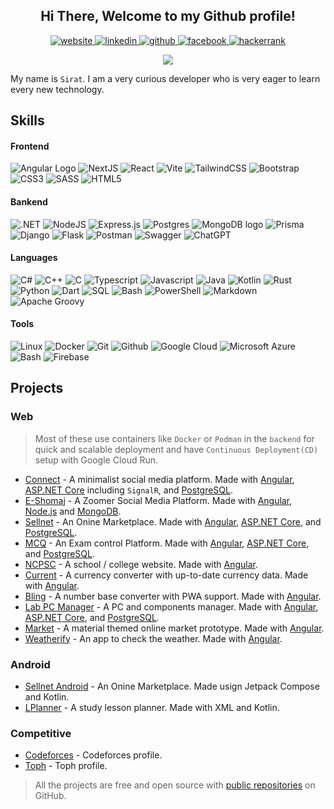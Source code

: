 <div align="center">
    <h2> Hi There, Welcome to my Github profile!</h2>
    <a href="https://sirat.me" target="_blank">
        <img src=https://img.shields.io/badge/website-000000?style=for-the-badge&logo=About.me&logoColor=white alt=website  />
    </a>
    <a href="https://linkedin.com/in/siratul-islam" target="_blank">
        <img src=https://img.shields.io/badge/LinkedIn-0077B5?style=for-the-badge&logo=linkedin&logoColor=white alt=linkedin  />
    </a>
    <a href="https://github.com/heronet" target="_blank">
        <img src=https://img.shields.io/badge/GitHub-100000?style=for-the-badge&logo=github&logoColor=white alt=github  />
    </a>
    <a href="https://fb.com/devsirat" target="_blank">
        <img src=https://img.shields.io/badge/Facebook-1877F2?style=for-the-badge&logo=facebook&logoColor=white alt=facebook  />
    </a>
    <a href="https://www.hackerrank.com/heronet" target="_blank">
        <img src=https://img.shields.io/badge/-Hackerrank-2EC866?style=for-the-badge&logo=HackerRank&logoColor=white alt=hackerrank  />
    </a>
</div>
<p></p>
<div align="center">
    <a href="https://github.com/heronet">
        <img src="https://github-readme-stats.vercel.app/api/top-langs?username=heronet&layout=compact&langs_count=25&theme=radical" />
    </a>
</div>
<p></p>

My name is `Sirat`. I am a very curious developer who is very eager to learn every new technology.

## Skills

#### Frontend

![Angular Logo]
![NextJS]
![React]
![Vite]
![TailwindCSS]
![Bootstrap]
![CSS3]
![SASS]
![HTML5]

#### Bankend

![.NET]
![NodeJS]
![Express.js]
![Postgres]
![MongoDB logo]
![Prisma]
![Django]
![Flask]
![Postman]
![Swagger]
![ChatGPT]

#### Languages

![C#]
![C++]
![C]
![Typescript]
![Javascript]
![Java]
![Kotlin]
![Rust]
![Python]
![Dart]
![SQL]
![Bash]
![PowerShell]
![Markdown]
![Apache Groovy]

#### Tools

![Linux]
![Docker]
![Git]
![Github]
![Google Cloud]
![Microsoft Azure]
![Bash]
![Firebase]

## Projects

### Web

> Most of these use containers like `Docker` or `Podman` in the `backend` for quick and scalable deployment and have `Continuous Deployment(CD)` setup with Google Cloud Run.

- [Connect] - A minimalist social media platform. Made with [Angular], [ASP.NET Core] including `SignalR`, and [PostgreSQL].
- [E-Shomaj] - A Zoomer Social Media Platform. Made with [Angular], [Node.js] and [MongoDB].
- [Sellnet] - An Onine Marketplace. Made with [Angular], [ASP.NET Core], and [PostgreSQL].
- [MCQ] - An Exam control Platform. Made with [Angular], [ASP.NET Core], and [PostgreSQL].
- [NCPSC] - A school / college website. Made with [Angular].
- [Current] - A currency converter with up-to-date currency data. Made with [Angular].
- [Bling] - A number base converter with PWA support. Made with [Angular].
- [Lab PC Manager] - A PC and components manager. Made with [Angular], [ASP.NET Core], and [PostgreSQL].
- [Market] - A material themed online market prototype. Made with [Angular].
- [Weatherify] - An app to check the weather. Made with [Angular].

### Android

- [Sellnet Android] - An Onine Marketplace. Made usign Jetpack Compose and Kotlin.
- [LPlanner] - A study lesson planner. Made with XML and Kotlin.

### Competitive

- [Codeforces] - Codeforces profile.
- [Toph] - Toph profile.

> All the projects are free and open source with [public repositories][heronet]
> on GitHub.

[heronet]: https://github.com/heronet
[sellnet]: https://sellnet-si.web.app
[connect]: https://uconnect.life
[e-shomaj]: https://shomaj.xyz
[mcq]: https://mcq-si.web.app
[ncpsc]: https://ncpsc-si.web.app
[current]: https://current-si.web.app/
[bling]: https://bling-si.web.app/
[lab pc manager]: https://pcman-si.web.app/
[market]: https://market-si.web.app/
[weatherify]: https://weatherify-si.web.app/
[sellnet android]: https://play.google.com/store/apps/details?id=com.heronet.sellnetbeta
[lplanner]: https://play.google.com/store/apps/details?id=com.heronet.lplanner
[toph]: https://toph.co/u/HandyCoder
[codeforces]: https://codeforces.com/profile/heronet
[angular]: https://github.com/angular
[asp.net core]: https://github.com/dotnet/aspnetcore
[postgresql]: https://github.com/postgres/postgres
[mongodb]: https://github.com/mongodb/mongo
[node.js]: https://github.com/nodejs/node
[Angular Logo]: https://img.shields.io/badge/angular-%23DD0031.svg?style=for-the-badge&logo=angular&logoColor=white
[NextJS]: https://img.shields.io/badge/Next-black?style=for-the-badge&logo=next.js&logoColor=white
[React]: https://img.shields.io/badge/react-%2320232a.svg?style=for-the-badge&logo=react&logoColor=%2361DAFB
[Vite]: https://img.shields.io/badge/vite-%23646CFF.svg?style=for-the-badge&logo=vite&logoColor=white
[TailwindCSS]: https://img.shields.io/badge/tailwindcss-%2338B2AC.svg?style=for-the-badge&logo=tailwind-css&logoColor=white
[Bootstrap]: https://img.shields.io/badge/bootstrap-%238511FA.svg?style=for-the-badge&logo=bootstrap&logoColor=white
[CSS3]: https://img.shields.io/badge/css3-%231572B6.svg?style=for-the-badge&logo=css3&logoColor=white
[SASS]: https://img.shields.io/badge/SASS-hotpink.svg?style=for-the-badge&logo=SASS&logoColor=white
[HTML5]: https://img.shields.io/badge/html5-%23E34F26.svg?style=for-the-badge&logo=html5&logoColor=white
[.NET]: https://img.shields.io/badge/.NET-5C2D91?style=for-the-badge&logo=.net&logoColor=white
[NodeJS]: https://img.shields.io/badge/node.js-6DA55F?style=for-the-badge&logo=node.js&logoColor=white
[Express.js]: https://img.shields.io/badge/express.js-%23404d59.svg?style=for-the-badge&logo=express&logoColor=%2361DAFB
[Postgres]: https://img.shields.io/badge/postgres-%23316192.svg?style=for-the-badge&logo=postgresql&logoColor=white
[MongoDB logo]: https://img.shields.io/badge/MongoDB-%234ea94b.svg?style=for-the-badge&logo=mongodb&logoColor=white
[Prisma]: https://img.shields.io/badge/Prisma-3982CE?style=for-the-badge&logo=Prisma&logoColor=white
[Django]: https://img.shields.io/badge/django-%23092E20.svg?style=for-the-badge&logo=django&logoColor=white
[Flask]: https://img.shields.io/badge/flask-%23000.svg?style=for-the-badge&logo=flask&logoColor=white
[Postman]: https://img.shields.io/badge/Postman-FF6C37?style=for-the-badge&logo=postman&logoColor=white
[Swagger]: https://img.shields.io/badge/-Swagger-%23Clojure?style=for-the-badge&logo=swagger&logoColor=white
[ChatGPT]: https://img.shields.io/badge/chatGPT-74aa9c?style=for-the-badge&logo=openai&logoColor=white
[C++]: https://img.shields.io/badge/c++-%2300599C.svg?style=for-the-badge&logo=c%2B%2B&logoColor=white
[C#]: https://img.shields.io/badge/c%23-%23239120.svg?style=for-the-badge&logo=c-sharp&logoColor=white
[C]: https://img.shields.io/badge/c-%2300599C.svg?style=for-the-badge&logo=c&logoColor=white
[Typescript]: https://img.shields.io/badge/typescript-%23007ACC.svg?style=for-the-badge&logo=typescript&logoColor=white
[Javascript]: https://img.shields.io/badge/javascript-%23323330.svg?style=for-the-badge&logo=javascript&logoColor=%23F7DF1E
[Java]: https://img.shields.io/badge/java-%23ED8B00.svg?style=for-the-badge&logo=openjdk&logoColor=white
[Kotlin]: https://img.shields.io/badge/kotlin-%237F52FF.svg?style=for-the-badge&logo=kotlin&logoColor=white
[Rust]: https://img.shields.io/badge/rust-%23000000.svg?style=for-the-badge&logo=rust&logoColor=white
[Python]: https://img.shields.io/badge/python-3670A0?style=for-the-badge&logo=python&logoColor=ffdd54
[Dart]: https://img.shields.io/badge/dart-%230175C2.svg?style=for-the-badge&logo=dart&logoColor=white
[SQL]: https://img.shields.io/badge/SQL-CC2927?style=for-the-badge&logo=sqlite&logoColor=white
[Bash]: https://img.shields.io/badge/bash-%23121011.svg?style=for-the-badge&logo=gnu-bash&logoColor=white
[PowerShell]: https://img.shields.io/badge/PowerShell-%235391FE.svg?style=for-the-badge&logo=powershell&logoColor=white
[Markdown]: https://img.shields.io/badge/markdown-%23000000.svg?style=for-the-badge&logo=markdown&logoColor=white
[Apache Groovy]: https://img.shields.io/badge/Groovy-4298B8.svg?style=for-the-badge&logo=Apache+Groovy&logoColor=white
[Linux]: https://img.shields.io/badge/Linux-FCC624?style=for-the-badge&logo=linux&logoColor=black
[Docker]: https://img.shields.io/badge/docker-%230db7ed.svg?style=for-the-badge&logo=docker&logoColor=white
[Git]: https://img.shields.io/badge/git-%23F05033.svg?style=for-the-badge&logo=git&logoColor=white
[Github]: https://img.shields.io/badge/github-%23121011.svg?style=for-the-badge&logo=github&logoColor=white
[Google Cloud]: https://img.shields.io/badge/Google_Cloud-%234285F4.svg?style=for-the-badge&logo=google-cloud&logoColor=white
[Microsoft Azure]: https://img.shields.io/badge/microsoft_azure-%230072C6.svg?style=for-the-badge&logo=microsoftazure&logoColor=white
[Firebase]: https://img.shields.io/badge/firebase-%23039BE5.svg?style=for-the-badge&logo=firebase
